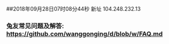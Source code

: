 ##2018年09月28日07时08分44秒 新址 104.248.232.13
### 兔友常见问题及解答: https://github.com/wanggonging/d/blob/w/FAQ.md
